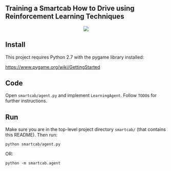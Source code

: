 ## Training a Smartcab How to Drive using Reinforcement Learning Techniques

<p align = "center">
<img src = "http://itechfuture.com/wp-content/uploads/2014/05/Future-technology-Concept-of-the-car-with-the-autopilot-Google.jpg">
</p>

## Install

This project requires Python 2.7 with the pygame library installed:

https://www.pygame.org/wiki/GettingStarted

## Code

Open `smartcab/agent.py` and implement `LearningAgent`. Follow `TODO`s for further instructions.

## Run

Make sure you are in the top-level project directory `smartcab/` (that contains this README). Then run:

```python smartcab/agent.py```

OR:

```python -m smartcab.agent```
